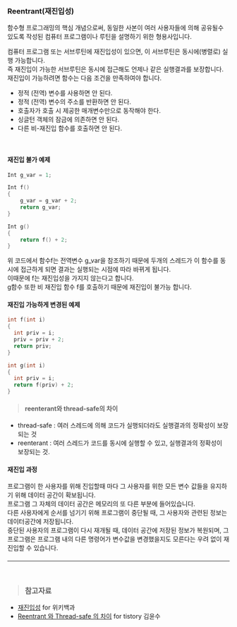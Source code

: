 ### Reentrant(재진입성)

함수형 프로그래밍의 핵심 개념으로써, 동일한 사본이 여러 사용자들에 의해 공유될수 있도록 작성된 컴퓨터 프로그램이나 루틴을 설명하기 위한 형용사입니다.

컴퓨터 프로그램 또는 서브루틴에 재진입성이 있으면, 이 서브루틴은 동시에(병렬로) 실행 가능합니다.</br>
즉 재진입이 가능한 서브루틴은 동시에 접근해도 언제나 같은 실행결과를 보장합니다. </br>
재진입이 가능하려면 함수는 다음 조건을 만족하여야 합니다.</br>

- 정적 (전역) 변수를 사용하면 안 된다.
- 정적 (전역) 변수의 주소를 반환하면 안 된다.
- 호출자가 호출 시 제공한 매개변수만으로 동작해야 한다.
- 싱글턴 객체의 잠금에 의존하면 안 된다.
- 다른 비-재진입 함수를 호출하면 안 된다.

</br>

####  재진입 불가 예제

``` c
Int g_var = 1;

Int f()
{
    g_var = g_var + 2;
    return g_var;
}

Int g()
{
    return f() + 2; 
}
```

위 코드에서 함수f는 전역변수 g_var을 참조하기 때문에 두개의 스레드가 이 함수를 동시에 접근하게 되면 결과는 실행되는 시점에 따라 바뀌게 됩니다.</br>
이때문에 f는 재진입성을 가지지 않는다고 합니다.</br>
g함수 또한 비 재진입 함수 f를 호출하기 때문에 재진입이 불가능 합니다.</br>

####  재진입 가능하게 변경된 예제

``` c
int f(int i)
{
  int priv = i;
  priv = priv + 2;
  return priv;
}

int g(int i)
{
  int priv = i;
  return f(priv) + 2;
}
```

> #### reenterant와 thread-safe의 차이

- thread-safe : 여러 스레드에 의해 코드가 실행되더라도 실행결과의 정확성이 보장되는 것
- reenterant : 여러 스레드가 코드를 동시에 실행할 수 있고, 실행결과의 정확성이 보장되는 것.


#### 재진입 과정

프로그램이 한 사용자를 위해 진입할때 마다 그 사용자를 위한 모든 변수 값들을 유지하기 위해 데이터 공간이 확보됩니다.</br>
프로그램 그 자체의 데이터 공간은 메모리의 또 다른 부분에 들어있습니다.</br>
다른 사용자에게 순서를 넘기기 위해 프로그램이 중단될 때, 그 사용자와 관련된 정보는 데이터공간에 저장됩니다.</br>
중단된 사용자의 프로그램이 다시 재개될 때,  데이터 공간에 저장된 정보가 복원되며, 그 프로그램은 프로그램 내의 다른 명령어가 변수값을 변경했을지도 모른다는 우려 없이 재진입할 수 있습니다.</br>


####

----

</br>

> ### 참고자료
* [재진입성](https://ko.wikipedia.org/wiki/%EC%9E%AC%EC%A7%84%EC%9E%85%EC%84%B1) for 위키백과
* [Reentrant 와 Thread-safe 의 차이](http://yesarang.tistory.com/214) for tistory 김윤수
